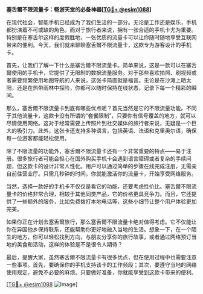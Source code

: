 **塞舌爾不限流量卡：畅游天堂的必备神器[[TG💪+ @esim1088](https://t.me/s/esim1088)]**

在现代社会，智能手机已经成为了我们生活的一部分。无论是工作还是娱乐，手机都扮演着不可或缺的角色。而对于旅行者来说，拥有一张合适的手机卡尤为重要。特别是在塞舌尔这样的度假胜地，一张优质的流量卡可以让你随时随地享受互联网带来的便利。今天，我们就来聊聊塞舌爾不限流量卡，这款专为游客设计的手机卡。

首先，让我们了解一下什么是塞舌爾不限流量卡。简单来说，这是一款可以在塞舌爾使用的手机卡，它提供了无限制的数据流量服务。对于那些喜欢拍照、刷视频或者需要频繁使用地图导航的人来说，这张卡简直就是福音。无论是在沙滩上晒太阳，还是在热带雨林中探险，你都可以随时保持在线状态，记录下每一个精彩的瞬间。

那么，塞舌爾不限流量卡到底有哪些优点呢？首先当然是它的不限流量功能。不同于其他流量卡，这款卡没有所谓的“套餐限制”，只要你有信号覆盖的地方，就可以尽情使用网络。这对于经常需要上传照片到社交媒体的旅行者来说，无疑是一个巨大的吸引力。此外，这张卡还支持多种语言，包括英语、法语和克里奥尔语，确保每一位游客都能轻松使用。

除了不限流量的功能外，塞舌爾不限流量卡还有一个非常重要的特点——易于注册。很多旅行者可能会担心在国外购买手机卡会遇到语言障碍或者复杂的手续问题，但这款卡的设计非常人性化。用户可以通过简单的步骤在线完成注册，无需亲自前往营业厅。只需几秒钟的时间，你就能激活你的流量卡，开始享受网络服务。

当然，选择一款好的手机卡不仅仅是看它的功能，还要考虑性价比。塞舌爾不限流量卡的价格非常合理，相较于其他同类产品，它的价格更具竞争力。而且，它还提供了一些额外的服务，比如免费拨打本地电话等，这些小细节让整个用户体验更加完美。

如果你正在计划去塞舌爾旅行，那么塞舌爾不限流量卡绝对值得考虑。它不仅能让你在异国他乡保持联系，还能帮助你更好地融入当地的生活。想象一下，在一个陌生的地方，你可以轻松找到方向，与朋友分享你的旅行故事，或者通过网络预订当地的美食和活动，这样的体验是不是很令人期待？

最后，提醒大家，虽然塞舌爾不限流量卡有很多优点，但在使用过程中也需要注意一些事项。首先，要确保你的手机支持该卡的工作频段；其次，要遵守当地的网络使用规定，避免不必要的麻烦。只要做好准备，你就能享受到这款卡带来的便利。

[[TG💪+ @esim1088](https://t.me/s/esim1088) ![Image](https://i.postimg.cc/4NQfJmqS/Snipaste-2025-05-13-00-14-12.png)]